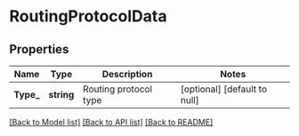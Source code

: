 # RoutingProtocolData

## Properties
Name | Type | Description | Notes
------------ | ------------- | ------------- | -------------
**Type_** | **string** | Routing protocol type | [optional] [default to null]

[[Back to Model list]](../README.md#documentation-for-models) [[Back to API list]](../README.md#documentation-for-api-endpoints) [[Back to README]](../README.md)

